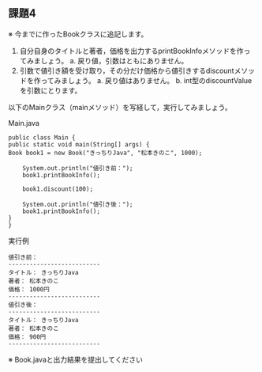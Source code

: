 ## 課題4
※ 今までに作ったBookクラスに追記します。

1. 自分自身のタイトルと著者，価格を出力するprintBookInfoメソッドを作ってみましょう。
   a. 戻り値，引数はともにありません。
2. 引数で値引き額を受け取り，その分だけ価格から値引きするdiscountメソッドを作ってみましょう。
   a. 戻り値はありません。
   b. int型のdiscountValueを引数にとります。

以下のMainクラス（mainメソッド）を写経して，実行してみましょう。  

Main.java
~~~
public class Main {
public static void main(String[] args) {
Book book1 = new Book("きっちりJava", "松本きのこ", 1000);

    System.out.println("値引き前：");
    book1.printBookInfo();

    book1.discount(100);
    
    System.out.println("値引き後：");
    book1.printBookInfo();
}
}
~~~

実行例
~~~
値引き前：
--------------------------
タイトル： きっちりJava
著者： 松本きのこ
価格： 1000円
--------------------------
値引き後：
--------------------------
タイトル： きっちりJava
著者： 松本きのこ
価格： 900円
--------------------------
~~~

※ Book.javaと出力結果を提出してください